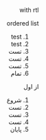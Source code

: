 <div dir="rtl" style="text-align: right">

with rtl
  
ordered list

1. test
2. test
3. تست
4. تست
5. تست
6. تمام

از اول 
1. شروع
2. تست
3. تست
4. تست
5. پایان
</div>
